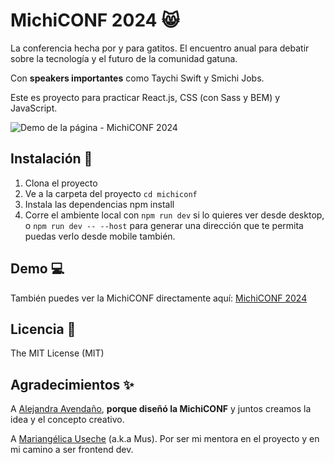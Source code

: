 # MichiCONF 2024 😸

La conferencia hecha por y para gatitos. El encuentro anual para debatir sobre la tecnología y el futuro de la comunidad gatuna.

Con **speakers importantes** como Taychi Swift y Smichi Jobs.

Este es proyecto para practicar React.js, CSS (con Sass y BEM) y JavaScript.

![Demo de la página - MichiCONF 2024](https://github.com/user-attachments/assets/a388ba93-f120-4f54-af6e-8a238190ee27)

## Instalación 🔨
1. Clona el proyecto
2. Ve a la carpeta del proyecto `cd michiconf`
3. Instala las dependencias npm install
4. Corre el ambiente local con `npm run dev` si lo quieres ver desde desktop, o `npm run dev -- --host` para generar una dirección que te permita puedas verlo desde mobile también.

## Demo 💻
También puedes ver la MichiCONF directamente aquí: [MichiCONF 2024](https://michiconf.netlify.app/)

## Licencia 🔑
The MIT License (MIT)

## Agradecimientos ✨
A [Alejandra Avendaño](https://www.linkedin.com/in/alejandragao/), **porque diseñó la MichiCONF** y juntos creamos la idea y el concepto creativo.

A [Mariangélica Useche](https://github.com/musartedev) (a.k.a Mus). Por ser mi mentora en el proyecto y en mi camino a ser frontend dev.